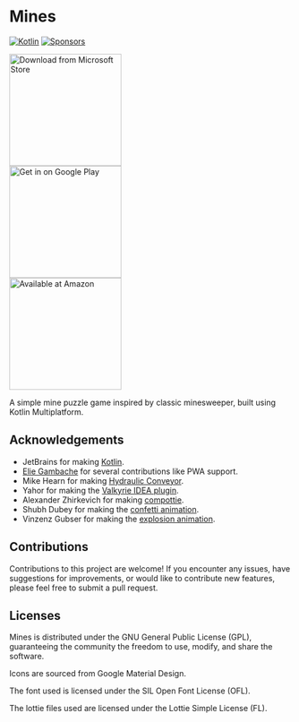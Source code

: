 # Mines

[![Kotlin](https://img.shields.io/badge/kotlin-2.1.20-blue.svg?logo=kotlin)](httpw://kotlinlang.org)
[![Sponsors](https://img.shields.io/static/v1?label=Sponsor&message=%E2%9D%A4&logo=GitHub)](https://github.com/sponsors/StefanOltmann)

<a href="https://apps.microsoft.com/detail/9p4v6z0rgvv1?mode=popup">
    <img src="https://get.microsoft.com/images/en-us%20dark.svg" alt="Download from Microsoft Store" width="200">
</a>
<br>
<a href="https://play.google.com/store/apps/details?id=de.stefan_oltmann.mines">
    <img src="images/play_store_badge.png" alt="Get in on Google Play" width="200">
</a>
<br>
<a href="https://www.amazon.de/dp/B0DZVS6LTN">
    <img src="images/amazon_app_store_badge.png" alt="Available at Amazon" width="200">
</a>

A simple mine puzzle game inspired by classic minesweeper, built using Kotlin Multiplatform.

## Acknowledgements

* JetBrains for making [Kotlin](https://kotlinlang.org).
* [Elie Gambache](https://github.com/kdroidfilter) for several contributions like PWA support.
* Mike Hearn for making [Hydraulic Conveyor](https://conveyor.hydraulic.dev).
* Yahor for making the [Valkyrie IDEA plugin](https://github.com/ComposeGears/Valkyrie).
* Alexander Zhirkevich for making [compottie](https://github.com/alexzhirkevich/compottie).
* Shubh Dubey for making the [confetti animation](https://lottiefiles.com/free-animation/confetti-3ofTs67sBx).
* Vinzenz Gubser for making the [explosion animation](https://lottiefiles.com/free-animation/black-explosion-m8rwV4eMBU).

## Contributions

Contributions to this project are welcome! If you encounter any issues,
have suggestions for improvements, or would like to contribute new features,
please feel free to submit a pull request.

## Licenses

Mines is distributed under the GNU General Public License (GPL),
guaranteeing the community the freedom to use, modify, and share the software.

Icons are sourced from Google Material Design.

The font used is licensed under the SIL Open Font License (OFL).

The lottie files used are licensed under the Lottie Simple License (FL).
